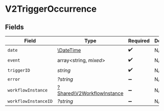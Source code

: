 # V2TriggerOccurrence


## Fields

| Field                                                                   | Type                                                                    | Required                                                                | Description                                                             |
| ----------------------------------------------------------------------- | ----------------------------------------------------------------------- | ----------------------------------------------------------------------- | ----------------------------------------------------------------------- |
| `date`                                                                  | [\DateTime](https://www.php.net/manual/en/class.datetime.php)           | :heavy_check_mark:                                                      | N/A                                                                     |
| `event`                                                                 | array<string, *mixed*>                                                  | :heavy_check_mark:                                                      | N/A                                                                     |
| `triggerID`                                                             | *string*                                                                | :heavy_check_mark:                                                      | N/A                                                                     |
| `error`                                                                 | *?string*                                                               | :heavy_minus_sign:                                                      | N/A                                                                     |
| `workflowInstance`                                                      | [?Shared\V2WorkflowInstance](../../Models/Shared/V2WorkflowInstance.md) | :heavy_minus_sign:                                                      | N/A                                                                     |
| `workflowInstanceID`                                                    | *?string*                                                               | :heavy_minus_sign:                                                      | N/A                                                                     |